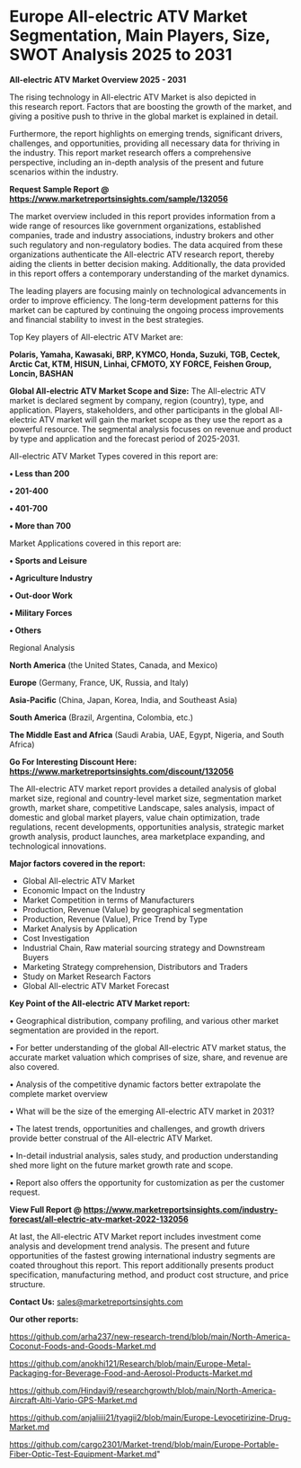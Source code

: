 # Europe All-electric ATV Market Segmentation, Main Players, Size, SWOT Analysis 2025 to 2031

<Strong> All-electric ATV Market Overview 2025 - 2031</strong>

The rising technology in All-electric ATV Market is also depicted in this research report. Factors that are boosting the growth of the market, and giving a positive push to thrive in the global market is explained in detail.

Furthermore, the report highlights on emerging trends, significant drivers, challenges, and opportunities, providing all necessary data for thriving in the industry. This report market research offers a comprehensive perspective, including an in-depth analysis of the present and future scenarios within the industry.

<strong>Request Sample Report @ <a href=https://www.marketreportsinsights.com/sample/132056>https://www.marketreportsinsights.com/sample/132056</a></strong>

The market overview included in this report provides information from a wide range of resources like government organizations, established companies, trade and industry associations, industry brokers and other such regulatory and non-regulatory bodies. The data acquired from these organizations authenticate the All-electric ATV research report, thereby aiding the clients in better decision making. Additionally, the data provided in this report offers a contemporary understanding of the market dynamics.

The leading players are focusing mainly on technological advancements in order to improve efficiency. The long-term development patterns for this market can be captured by continuing the ongoing process improvements and financial stability to invest in the best strategies.

Top Key players of All-electric ATV Market are:

<strong>Polaris, Yamaha, Kawasaki, BRP, KYMCO, Honda, Suzuki, TGB, Cectek, Arctic Cat, KTM, HISUN, Linhai, CFMOTO, XY FORCE, Feishen Group, Loncin, BASHAN</strong>

<strong><b>Global All-electric ATV Market Scope and Size:</b></strong>
The All-electric ATV market is declared segment by company, region (country), type, and application. Players, stakeholders, and other participants in the global All-electric ATV market will gain the market scope as they use the report as a powerful resource. The segmental analysis focuses on revenue and product by type and application and the forecast period of 2025-2031.

All-electric ATV Market Types covered in this report are:

<strong>• Less than 200

• 201-400

• 401-700

• More than 700</strong>

Market Applications covered in this report are:

<strong>• Sports and Leisure

• Agriculture Industry

• Out-door Work

• Military Forces

• Others</strong> 

Regional Analysis

<strong>North America</strong> (the United States, Canada, and Mexico)

<strong>Europe</strong> (Germany, France, UK, Russia, and Italy)

<strong>Asia-Pacific</strong> (China, Japan, Korea, India, and Southeast Asia)

<strong>South America</strong> (Brazil, Argentina, Colombia, etc.)

<strong>The Middle East and Africa</strong> (Saudi Arabia, UAE, Egypt, Nigeria, and South Africa)

<strong>Go For Interesting Discount Here: <a href=https://www.marketreportsinsights.com/discount/132056>https://www.marketreportsinsights.com/discount/132056</a></strong>

The All-electric ATV market report provides a detailed analysis of global market size, regional and country-level market size, segmentation market growth, market share, competitive Landscape, sales analysis, impact of domestic and global market players, value chain optimization, trade regulations, recent developments, opportunities analysis, strategic market growth analysis, product launches, area marketplace expanding, and technological innovations.

<strong><b>Major factors covered in the report:</b></strong>
<ul>
  <li>Global All-electric ATV Market </li>
  <li>Economic Impact on the Industry</li>
  <li>Market Competition in terms of Manufacturers</li>
  <li>Production, Revenue (Value) by geographical segmentation</li>
  <li>Production, Revenue (Value), Price Trend by Type</li>
  <li>Market Analysis by Application</li>
  <li>Cost Investigation</li>
  <li>Industrial Chain, Raw material sourcing strategy and Downstream Buyers</li>
  <li>Marketing Strategy comprehension, Distributors and Traders</li>
  <li>Study on Market Research Factors</li>
  <li>Global All-electric ATV Market Forecast</li>
</ul>

<strong><b>Key Point of the All-electric ATV Market report:</b></strong>

• Geographical distribution, company profiling, and various other market segmentation are provided in the report.

• For better understanding of the global All-electric ATV market status, the accurate market valuation which comprises of size, share, and revenue are also covered.

• Analysis of the competitive dynamic factors better extrapolate the complete market overview

• What will be the size of the emerging All-electric ATV market in 2031?

• The latest trends, opportunities and challenges, and growth drivers provide better construal of the All-electric ATV Market.

• In-detail industrial analysis, sales study, and production understanding shed more light on the future market growth rate and scope.

• Report also offers the opportunity for customization as per the customer request.

<strong><b>View Full Report @ <a href=https://www.marketreportsinsights.com/industry-forecast/all-electric-atv-market-2022-132056>https://www.marketreportsinsights.com/industry-forecast/all-electric-atv-market-2022-132056</a></b></strong>


At last, the All-electric ATV Market report includes investment come analysis and development trend analysis. The present and future opportunities of the fastest growing international industry segments are coated throughout this report. This report additionally presents product specification, manufacturing method, and product cost structure, and price structure.

<strong>Contact Us:</strong>
sales@marketreportsinsights.com

<strong>Our other reports:</strong>

<a href=https://github.com/arha237/new-research-trend/blob/main/North-America-Coconut-Foods-and-Goods-Market.md>https://github.com/arha237/new-research-trend/blob/main/North-America-Coconut-Foods-and-Goods-Market.md</a>

<a href=https://github.com/anokhi121/Research/blob/main/Europe-Metal-Packaging-for-Beverage-Food-and-Aerosol-Products-Market.md>https://github.com/anokhi121/Research/blob/main/Europe-Metal-Packaging-for-Beverage-Food-and-Aerosol-Products-Market.md</a>

<a href=https://github.com/Hindavi9/researchgrowth/blob/main/North-America-Aircraft-Alti-Vario-GPS-Market.md>https://github.com/Hindavi9/researchgrowth/blob/main/North-America-Aircraft-Alti-Vario-GPS-Market.md</a>

<a href=https://github.com/anjaliiii21/tyagii2/blob/main/Europe-Levocetirizine-Drug-Market.md>https://github.com/anjaliiii21/tyagii2/blob/main/Europe-Levocetirizine-Drug-Market.md</a>

<a href=https://github.com/cargo2301/Market-trend/blob/main/Europe-Portable-Fiber-Optic-Test-Equipment-Market.md>https://github.com/cargo2301/Market-trend/blob/main/Europe-Portable-Fiber-Optic-Test-Equipment-Market.md</a>"
